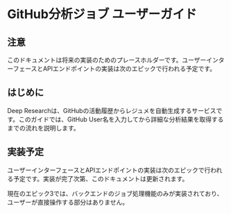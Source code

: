 # GitHub分析ジョブ ユーザーガイド

## 注意

このドキュメントは将来の実装のためのプレースホルダーです。ユーザーインターフェースとAPIエンドポイントの実装は次のエピックで行われる予定です。

## はじめに

Deep Researchは、GitHubの活動履歴からレジュメを自動生成するサービスです。このガイドでは、GitHub User名を入力してから詳細な分析結果を取得するまでの流れを説明します。

## 実装予定

ユーザーインターフェースとAPIエンドポイントの実装は次のエピックで行われる予定です。実装が完了次第、このドキュメントは更新されます。

現在のエピック3では、バックエンドのジョブ処理機能のみが実装されており、ユーザーが直接操作する部分はありません。
